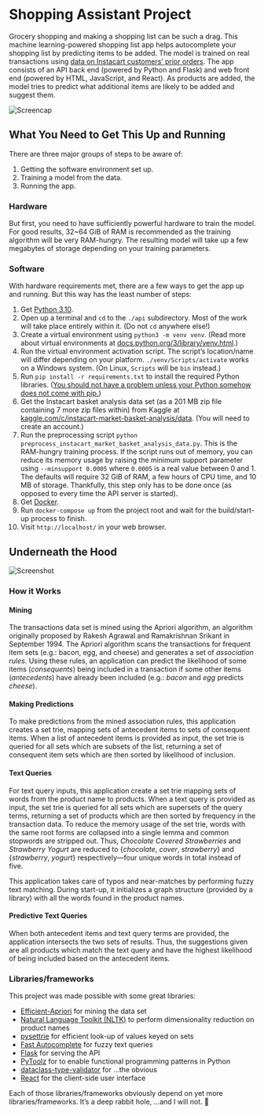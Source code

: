 # Shopping Assistant Project
Grocery shopping and making a shopping list can be such a drag. This machine learning-powered shopping list app helps autocomplete your shopping list by predicting items to be added. The model is trained on real transactions using [data on Instacart customers’ prior orders](https://www.kaggle.com/c/instacart-market-basket-analysis/data). The app consists of an API back end (powered by Python and Flask) and web front end (powered by HTML, JavaScript, and React). As products are added, the model tries to predict what additional items are likely to be added and suggest them.

![Screencap](https://user-images.githubusercontent.com/65802312/147989178-c2023e91-4bae-4658-b187-2e95c9358539.gif)

## What You Need to Get This Up and Running

There are three major groups of steps to be aware of:
 1. Getting the software environment set up.
 2. Training a model from the data.
 3. Running the app.

### Hardware

But first, you need to have sufficiently powerful hardware to train the model. For good results, 32~64 GiB of RAM is recommended as the training algorithm will be very RAM-hungry. The resulting model will take up a few megabytes of storage depending on your training parameters.

### Software

With hardware requirements met, there are a few ways to get the app up and running. But this way has the least number of steps:

1. Get [Python 3.10](https://www.python.org/downloads/release/python-3101/).
2. Open up a terminal and `cd` to the `./api` subdirectory. Most of the work will take place entirely within it. (Do not `cd` anywhere else!)
3. Create a virtual environment using `python3 -m venv venv`. (Read more about virtual environments at [docs.python.org/3/library/venv.html](https://docs.python.org/3/library/venv.html).)
4. Run the virtual environment activation script. The script’s location/name will differ depending on your platform. `./venv/Scripts/activate` works on a Windows system. (On Linux, `Scripts` will be `bin` instead.)
5. Run `pip install -r requirements.txt` to install the required Python libraries. ([You should not have a problem unless your Python somehow does not come with pip.](https://pip.pypa.io/en/stable/installation/))
6. Get the Instacart basket analysis data set (as a 201 MB zip file containing 7 more zip files within) from Kaggle at [kaggle.com/c/instacart-market-basket-analysis/data](https://www.kaggle.com/c/instacart-market-basket-analysis/data). (You will need to create an account.)
7. Run the preprocessing script `python preprocess_instacart_market_basket_analysis_data.py`. This is the RAM-hungry training process. If the script runs out of memory, you can reduce its memory usage by raising the minimum support parameter using `--minsupport 0.0005` where `0.0005` is a real value between 0 and 1. The defaults will require 32 GiB of RAM, a few hours of CPU time, and 10 MB of storage. Thankfully, this step only has to be done once (as opposed to every time the API server is started).
8. Get [Docker](https://www.docker.com/products/docker-desktop).
9. Run `docker-compose up` from the project root and wait for the build/start-up process to finish.
10. Visit `http://localhost/` in your web browser.

## Underneath the Hood

![Screenshot](https://user-images.githubusercontent.com/65802312/147992569-0664b770-4dd4-45dc-829f-6c164bfcc1d2.png)

### How it Works

#### Mining

The transactions data set is mined using the Apriori algorithm, an algorithm originally proposed by Rakesh Agrawal and Ramakrishnan Srikant in September 1994. The Apriori algorithm scans the transactions for frequent item sets (e.g.: bacon, egg, and cheese) and generates a set of *association rules*. Using these rules, an application can predict the likelihood of some items (*consequents*) being included in a transaction if some other items (*antecedents*) have already been included (e.g.: *bacon* and *egg* predicts *cheese*).

#### Making Predictions

To make predictions from the mined association rules, this application creates a set trie, mapping sets of antecedent items to sets of consequent items. When a list of antecedent items is provided as input, the set trie is queried for all sets which are subsets of the list, returning a set of consequent item sets which are then sorted by likelihood of inclusion.

#### Text Queries

For text query inputs, this application create a set trie mapping sets of words from the product name to products. When a text query is provided as input, the set trie is queried for all sets which are supersets of the query terms, returning a set of products which are then sorted by frequency in the transaction data. To reduce the memory usage of the set trie, words with the same root forms are collapsed into a single lemma and common stopwords are stripped out. Thus, *Chocolate Covered Strawberries* and *Strawberry Yogurt* are reduced to {*chocolate*, *cover*, *strawberry*} and {*strawberry*, *yogurt*} respectively—four unique words in total instead of five. 

This application takes care of typos and near-matches by performing fuzzy text matching. During start-up, it initializes a graph structure (provided by a library) with all the words found in the product names.

#### Predictive Text Queries

When both antecedent items and text query terms are provided, the application intersects the two sets of results. Thus, the suggestions given are all products which match the text query and have the highest likelihood of being included based on the antecedent items.

### Libraries/frameworks

This project was made possible with some great libraries:

* [Efficient-Apriori](https://github.com/tommyod/Efficient-Apriori) for mining the data set
* [Natural Language Toolkit (NLTK)](https://www.nltk.org/) to perform dimensionality reduction on product names
* [pysettrie](https://github.com/mmihaltz/pysettrie) for efficient look-up of values keyed on sets
* [Fast Autocomplete](https://github.com/seperman/fast-autocomplete) for fuzzy text queries
* [Flask](https://palletsprojects.com/p/flask/) for serving the API
* [PyToolz](https://github.com/pytoolz/toolz/) for to enable functional programming patterns in Python
* [dataclass-type-validator](https://github.com/levii/dataclass-type-validator) for …the obvious
* [React](https://reactjs.org/) for the client-side user interface

Each of those libraries/frameworks obviously depend on yet more libraries/frameworks. It’s a deep rabbit hole, …and I will not. 🐰